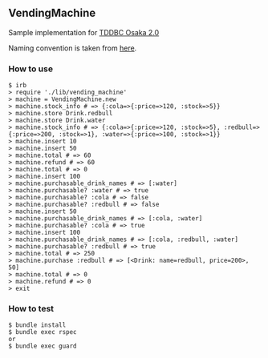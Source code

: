 ## VendingMachine

Sample implementation for [TDDBC Osaka 2.0](http://devtesting.jp/tddbc/?TDDBC%E5%A4%A7%E9%98%AA2.0%2F%E8%AA%B2%E9%A1%8C)


Naming convention is taken from [here](http://devtesting.jp/tddbc/?TDDBC%E4%BB%99%E5%8F%B002%2F%E8%AA%B2%E9%A1%8C%E7%94%A8%E8%AA%9E%E9%9B%86).

### How to use

````
$ irb
> require './lib/vending_machine'
> machine = VendingMachine.new
> machine.stock_info # => {:cola=>{:price=>120, :stock=>5}}
> machine.store Drink.redbull
> machine.store Drink.water
> machine.stock_info # => {:cola=>{:price=>120, :stock=>5}, :redbull=>{:price=>200, :stock=>1}, :water=>{:price=>100, :stock=>1}}
> machine.insert 10
> machine.insert 50
> machine.total # => 60
> machine.refund # => 60
> machine.total # => 0
> machine.insert 100
> machine.purchasable_drink_names # => [:water]
> machine.purchasable? :water # => true
> machine.purchasable? :cola # => false
> machine.purchasable? :redbull # => false
> machine.insert 50
> machine.purchasable_drink_names # => [:cola, :water]
> machine.purchasable? :cola # => true
> machine.insert 100
> machine.purchasable_drink_names # => [:cola, :redbull, :water]
> machine.purchasable? :redbull # => true
> machine.total # => 250
> machine.purchase :redbull # => [<Drink: name=redbull, price=200>, 50]
> machine.total # => 0
> machine.refund # => 0
> exit
````

### How to test

````
$ bundle install
$ bundle exec rspec
or
$ bundle exec guard
````
